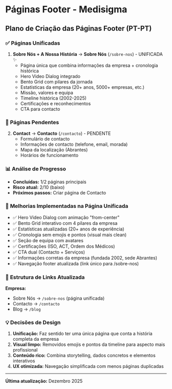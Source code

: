 # Páginas Footer - Medisigma

## Plano de Criação das Páginas Footer (PT-PT)

### ✅ **Páginas Unificadas**

1. **Sobre Nós + A Nossa História** → **Sobre Nós** (`/sobre-nos`) - UNIFICADA ✨
   - Página única que combina informações da empresa + cronologia histórica
   - Hero Video Dialog integrado
   - Bento Grid com pilares da jornada  
   - Estatísticas da empresa (20+ anos, 5000+ empresas, etc.)
   - Missão, valores e equipa
   - Timeline histórica (2002-2025)
   - Certificações e reconhecimentos
   - CTA para contacto

### 🔄 **Páginas Pendentes**

2. **Contact** → **Contacto** (`/contacto`) - PENDENTE
   - Formulário de contacto
   - Informações de contacto (telefone, email, morada)
   - Mapa da localização (Abrantes)
   - Horários de funcionamento

### 📊 **Análise de Progresso**

- **Concluídas:** 1/2 páginas principais
- **Risco atual:** 2/10 (baixo)
- **Próximos passos:** Criar página de Contacto

### 🎯 **Melhorias Implementadas na Página Unificada**

- ✅ Hero Video Dialog com animação "from-center"
- ✅ Bento Grid interativo com 4 pilares da empresa
- ✅ Estatísticas atualizadas (20+ anos de experiência)
- ✅ Cronologia sem emojis e pontos (visual mais clean)
- ✅ Seção de equipa com avatares 
- ✅ Certificações (ISO, ACT, Ordem dos Médicos)
- ✅ CTA dual (Contacto + Serviços)
- ✅ Informações corretas da empresa (fundada 2002, sede Abrantes)
- ✅ Navegação footer atualizada (link único para /sobre-nos)

### 🔗 **Estrutura de Links Atualizada**

**Empresa:**
- Sobre Nós → `/sobre-nos` (página unificada)
- Contacto → `/contacto` 
- Blog → `/blog`

### 💡 **Decisões de Design**

1. **Unificação:** Faz sentido ter uma única página que conta a história completa da empresa
2. **Visual limpo:** Removidos emojis e pontos da timeline para aspecto mais profissional
3. **Conteúdo rico:** Combina storytelling, dados concretos e elementos interativos
4. **UX otimizada:** Navegação simplificada com menos páginas duplicadas

---
**Última atualização:** Dezembro 2025 